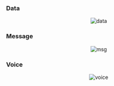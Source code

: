 <h3>Data</h3>
<div style="text-align: center;">
  <img src="https://github.com/user-attachments/assets/31da3f7d-9a9a-45c2-b864-a2abc5445489" alt="data" />
</div>

<h3>Message</h3>
<div style="text-align: center;">
  <img src="https://github.com/user-attachments/assets/e2a8e24f-6cdf-41a2-8b51-e6131861478d" alt="msg" />
</div>

<h3>Voice</h3>
<div style="text-align: center;">
  <img src="https://github.com/user-attachments/assets/49e96f70-3b75-4f3c-9a6d-d6c58142b045" alt="voice" />
</div>
